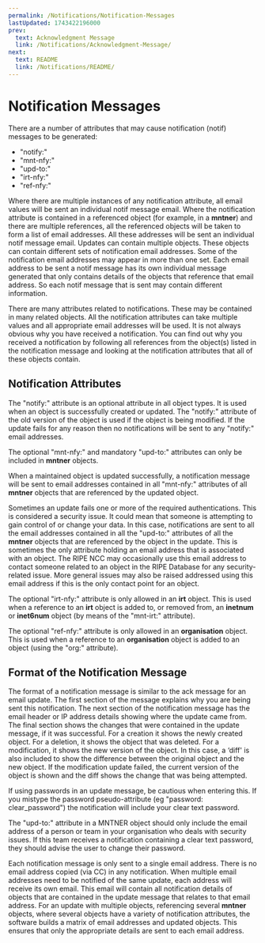 ```yaml
---
permalink: /Notifications/Notification-Messages
lastUpdated: 1743422196000
prev:
  text: Acknowledgment Message
  link: /Notifications/Acknowledgment-Message/
next:
  text: README
  link: /Notifications/README/
---
```


# Notification Messages

There are a number of attributes that may cause notification (notif) messages to be generated:

* "notify:"
* "mnt-nfy:"
* "upd-to:"
* "irt-nfy:"
* "ref-nfy:"

Where there are multiple instances of any notification attribute, all email values will be sent an individual notif message email. Where the notification attribute is contained in a referenced object (for example, in a **mntner**) and there are multiple references, all the referenced objects will be taken to form a list of email addresses. All these addresses will be sent an individual notif message email. Updates can contain multiple objects. These objects can contain different sets of notification email addresses. Some of the notification email addresses may appear in more than one set. Each email address to be sent a notif message has its own individual message generated that only contains details of the objects that reference that email address. So each notif message that is sent may contain different information.

There are many attributes related to notifications. These may be contained in many related objects. All the notification attributes can take multiple values and all appropriate email addresses will be used. It is not always obvious why you have received a notification. You can find out why you received a notification by following all references from the object(s) listed in the notification message and looking at the notification attributes that all of these objects contain.



## Notification Attributes

The "notify:" attribute is an optional attribute in all object types. It is used when an object is successfully created or updated. The "notify:" attribute of the old version of the object is used if the object is being modified. If the update fails for any reason then no notifications will be sent to any "notify:" email addresses.

The optional "mnt-nfy:" and mandatory "upd-to:" attributes can only be included in **mntner** objects.

When a maintained object is updated successfully, a notification message will be sent to email addresses contained in all "mnt-nfy:" attributes of all **mntner** objects that are referenced by the updated object.

Sometimes an update fails one or more of the required authentications. This is considered a security issue. It could mean that someone is attempting to gain control of or change your data. In this case, notifications are sent to all the email addresses contained in all the "upd-to:" attributes of all the **mntner** objects that are referenced by the object in the update. This is sometimes the only attribute holding an email address that is associated with an object. The RIPE NCC may occasionally use this email address to contact someone related to an object in the RIPE Database for any security-related issue. More general issues may also be raised addressed using this email address if this is the only contact point for an object.

The optional "irt-nfy:" attribute is only allowed in an **irt** object. This is used when a reference to an **irt** object is added to, or removed from, an **inetnum** or **inet6num** object (by means of the "mnt-irt:" attribute).

The optional "ref-nfy:" attribute is only allowed in an **organisation** object. This is used when a reference to an **organisation** object is added to an object (using the "org:" attribute).




## Format of the Notification Message

The format of a notification message is similar to the ack message for an email update. The first section of the message explains why you are being sent this notification. The next section of the notification message has the email header or IP address details showing where the update came from. The final section shows the changes that were contained in the update message, if it was successful. For a creation it shows the newly created object. For a deletion, it shows the object that was deleted. For a modification, it shows the new version of the object. In this case, a ‘diff' is also included to show the difference between the original object and the new object. If the modification update failed, the current version of the object is shown and the diff shows the change that was being attempted.

If using passwords in an update message, be cautious when entering this. If you mistype the password pseudo-attribute (eg "password: clear_password") the notification will include your clear text password.

The "upd-to:" attribute in a MNTNER object should only include the email address of a person or team in your organisation who deals with security issues. If this team receives a notification containing a clear text password, they should advise the user to change their password.

Each notification message is only sent to a single email address. There is no email address copied (via CC) in any notification. When multiple email addresses need to be notified of the same update, each address will receive its own email. This email will contain all notification details of objects that are contained in the update message that relates to that email address. For an update with multiple objects, referencing several **mntner** objects, where several objects have a variety of notification attributes, the software builds a matrix of email addresses and updated objects. This ensures that only the appropriate details are sent to each email address.
